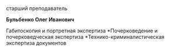 старший преподаватель



**Бульбенко Олег Иванович**

Габитоскопия и портретная экспертиза
	*Почерковедение и почерковедческая экспертиза
	*Технико-криминалистическая экспертиза документов